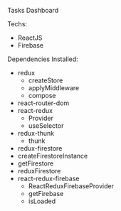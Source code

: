 Tasks Dashboard

Techs: 
  - ReactJS
  - Firebase
  
 Dependencies Installed:
  - redux
    - createStore
    - applyMiddleware
    - compose
  - react-router-dom
  - react-redux
    - Provider
    - useSelector
  - redux-thunk
    - thunk
  - redux-firestore
   - createFirestoreInstance
   - getFirestore
   - reduxFirestore
  - react-redux-firebase
    - ReactReduxFirebaseProvider
    - getFirebase
    - isLoaded
